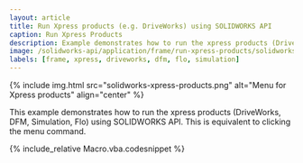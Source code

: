 ```yaml
---
layout: article
title: Run Xpress products (e.g. DriveWorks) using SOLIDWORKS API
caption: Run Xpress Products
description: Example demonstrates how to run the xpress products (DriveWorks, DFM, Simulation, Flo)
image: /solidworks-api/application/frame/run-xpress-products/solidworks-xpress-products.png
labels: [frame, xpress, driveworks, dfm, flo, simulation]
---
```

{% include img.html src="solidworks-xpress-products.png" alt="Menu for Xpress products" align="center" %}

This example demonstrates how to run the xpress products (DriveWorks, DFM, Simulation, Flo) using SOLIDWORKS API. This is equivalent to clicking the menu command.

{% include_relative Macro.vba.codesnippet %}
